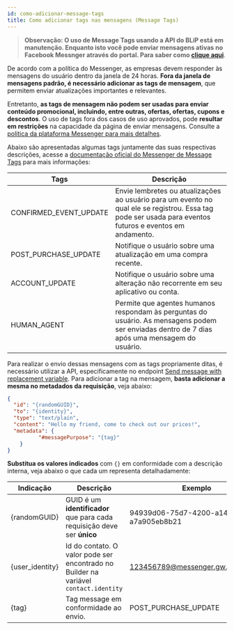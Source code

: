 ```yaml
---
id: como-adicionar-message-tags
title: Como adicionar tags nas mensagens (Message Tags)
---
```


> **Observação: O uso de Message Tags usando a API do BLiP está em manutenção. Enquanto isto você pode enviar mensagens ativas no Facebook Messnger através do portal. Para saber como [clique aqui](http://help.blip.ai/en/channels/messenger/como-enviar-mensagens-ativas-messenger-via-portal/)**.

De acordo com a política do Messenger, as empresas devem responder às mensagens do usuário dentro da janela de 24 horas. **Fora da janela de mensagens padrão, é necessário adicionar as tags de mensagem**, que permitem enviar atualizações importantes e relevantes.

Entretanto, **as tags de mensagem não podem ser usadas para enviar conteúdo promocional, incluindo, entre outras, ofertas, ofertas, cupons e descontos**. O uso de tags fora dos casos de uso aprovados, pode **resultar em restrições** na capacidade da página de enviar mensagens. Consulte a [política da plataforma Messenger para mais detalhes](https://developers.facebook.com/docs/messenger-platform/policy-overview).

Abaixo são apresentadas algumas tags juntamente das suas respectivas descrições, acesse a [documentação oficial do Messenger de Message Tags](https://developers.facebook.com/docs/messenger-platform/send-messages/message-tags/) para mais informações:

| Tags                   | Descrição                                                                                                                                                |
| ---------------------- | -------------------------------------------------------------------------------------------------------------------------------------------------------- |
| CONFIRMED_EVENT_UPDATE | Envie lembretes ou atualizações ao usuário para um evento no qual ele se registrou. Essa tag pode ser usada para eventos futuros e eventos em andamento. |
| POST_PURCHASE_UPDATE   | Notifique o usuário sobre uma atualização em uma compra recente.                                                                                         |
| ACCOUNT_UPDATE         | Notifique o usuário sobre uma alteração não recorrente em seu aplicativo ou conta.                                                                       |
| HUMAN_AGENT            | Permite que agentes humanos respondam às perguntas do usuário. As mensagens podem ser enviadas dentro de 7 dias após uma mensagem do usuário.            |

Para realizar o envio dessas mensagens com as tags propriamente ditas, é necessário utilizar a API, especificamente no endpoint [Send message with replacement variable](https://docs.blip.ai/?http#send-message-with-replacement-variable). Para adicionar a tag na mensagem, **basta adicionar a mesma no metadados da requisição**, veja abaixo:

```json
{
  "id": "{randomGUID}",
  "to": "{identity}",
  "type": "text/plain",
  "content": "Hello my friend, come to check out our prices!",
  "metadata": {
          "#messagePurpose": "{tag}"
    } 
}
```
**Substitua os valores indicados** com `{}` em conformidade com a descrição interna, veja abaixo o que cada um representa detalhadamente:

| Indicação       | Descrição                                                                            | Exemplo                              |
|-----------------|--------------------------------------------------------------------------------------|--------------------------------------|
| {randomGUID}    | GUID é um **identificador** que para cada requisição deve ser **único**                      | 94939d06-75d7-4200-a14e-a7a905eb8b21 |
| {user_identity} | Id do contato. O valor pode ser encontrado no Builder na variável `contact.identity` | 123456789@messenger.gw.msging.net    |
| {tag}           | Tag message em conformidade ao envio.                                                | POST_PURCHASE_UPDATE                 |


<!-- Rating frame -->
<script type="text/javascript" src="/scripts/rating.js"></script>